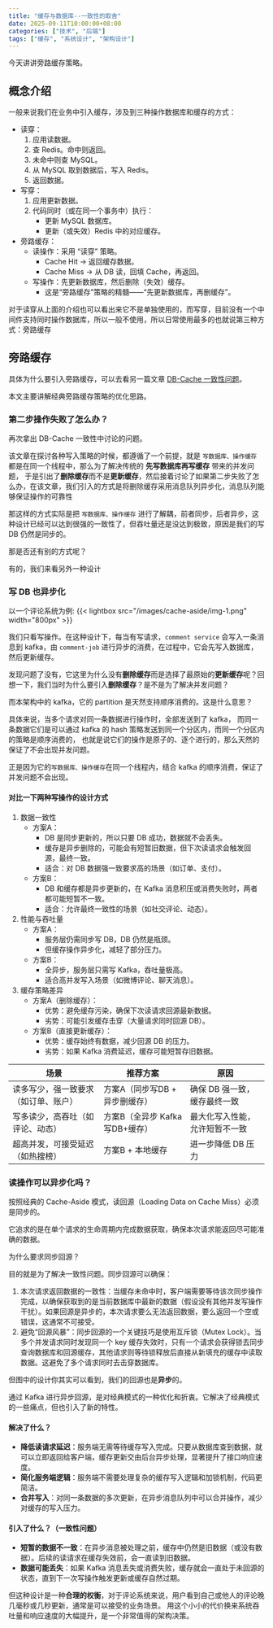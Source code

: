 ```yaml
---
title: "缓存与数据库--一致性的取舍"
date: 2025-09-11T10:00:00+08:00
categories: ["技术", "后端"]
tags: ["缓存", "系统设计", "架构设计"]
---
```


今天讲讲旁路缓存策略。

## 概念介绍

一般来说我们在业务中引入缓存，涉及到三种操作数据库和缓存的方式：
- 读穿： 
  1. 应用读数据。 
  2. 查 Redis。命中则返回。 
  3. 未命中则查 MySQL。 
  4. 从 MySQL 取到数据后，写入 Redis。 
  5. 返回数据。
- 写穿：
  1. 应用更新数据。
  2. 代码同时（或在同一个事务中）执行：
     - 更新 MySQL 数据库。 
     - 更新（或失效）Redis 中的对应缓存。
- 旁路缓存：
  - 读操作：采用 “读穿” 策略。 
    - Cache Hit -> 返回缓存数据。 
    - Cache Miss -> 从 DB 读，回填 Cache，再返回。
  - 写操作：先更新数据库，然后删除（失效）缓存。 
    - 这是“旁路缓存”策略的精髓——“先更新数据库，再删缓存”。

对于读穿从上面的介绍也可以看出来它不是单独使用的，而写穿，目前没有一个中间件支持同时操作数据库，所以一般不使用，所以日常使用最多的也就说第三种方式：旁路缓存

## 旁路缓存

具体为什么要引入旁路缓存，可以去看另一篇文章 [DB-Cache 一致性问题](https://www.crazyfrank.top/zh/posts/db-cache-一致性问题)。

本文主要讲解经典旁路缓存策略的优化思路。

### 第二步操作失败了怎么办？
再次拿出 DB-Cache 一致性中讨论的问题。

该文章在探讨各种写入策略的时候，都遵循了一个前提，就是 `写数据库、操作缓存` 都是在同一个线程中，那么为了解决传统的 **先写数据库再写缓存** 带来的并发问题，
于是引出了**删除缓存**而不是**更新缓存**，然后接着讨论了如果第二步失败了怎么办，在该文章，我们引入的方式是将删除缓存采用消息队列异步化，消息队列能够保证操作的可靠性

那这样的方式实际是把 `写数据库、操作缓存` 进行了解耦，前者同步，后者异步，这种设计已经可以达到很强的一致性了，但吞吐量还是没达到极致，原因是我们的写 DB 仍然是同步的。

那是否还有别的方式呢？

有的，我们来看另外一种设计

### 写 DB 也异步化

以一个评论系统为例:
{{< lightbox src="/images/cache-aside/img-1.png" width="800px" >}}

我们只看写操作。在这种设计下，每当有写请求，`comment service` 会写入一条消息到 kafka，由 `comment-job` 进行异步的消费，在过程中，它会先写入数据库，然后更新缓存。

发现问题了没有，它这里为什么没有**删除缓存**而是选择了最原始的**更新缓存**呢？回想一下，我们当时为什么要引入**删除缓存**？是不是为了解决并发问题？

而本架构中的 kafka，它的 partition 是天然支持顺序消费的。这是什么意思？

具体来说，当多个请求对同一条数据进行操作时，全部发送到了 kafka， 而同一条数据它们是可以通过 kafka 的 hash 策略发送到同一个分区内，而同一个分区内的策略是顺序消费的，
也就是说它们的操作是原子的、逐个进行的，那么天然的保证了不会出现并发问题。

正是因为它的`写数据库、操作缓存`在同一个线程内，结合 kafka 的顺序消费，保证了并发问题不会出现。

#### 对比一下两种写操作的设计方式

1. 数据一致性
   - 方案A： 
     - DB 是同步更新的，所以只要 DB 成功，数据就不会丢失。 
     - 缓存是异步删除的，可能会有短暂旧数据，但下次读请求会触发回源，最终一致。 
     - 适合：对 DB 数据强一致要求高的场景（如订单、支付）。 
   - 方案B： 
     - DB 和缓存都是异步更新的，在 Kafka 消息积压或消费失败时，两者都可能短暂不一致。 
     - 适合：允许最终一致性的场景（如社交评论、动态）。
2. 性能与吞吐量 
   - 方案A： 
     - 服务层仍需同步写 DB，DB 仍然是瓶颈。 
     - 但缓存操作异步化，减轻了部分压力。 
   - 方案B： 
     - 全异步，服务层只需写 Kafka，吞吐量极高。 
     - 适合高并发写入场景（如微博评论、聊天消息）。
3. 缓存策略差异
   - 方案A（删除缓存）： 
     - 优势：避免缓存污染，确保下次读请求回源最新数据。 
     - 劣势：可能引发缓存击穿（大量请求同时回源 DB）。
   - 方案B（直接更新缓存）： 
     - 优势：缓存始终有数据，减少回源 DB 的压力。 
     - 劣势：如果 Kafka 消费延迟，缓存可能短暂存旧数据。


| 场景                 | 推荐方案                  | 原因               |
|--------------------|-----------------------|------------------|
| 读多写少，强一致要求（如订单、账户） | 方案A（同步写DB + 异步删缓存）    | 确保 DB 强一致，缓存最终一致 |
| 写多读少，高吞吐（如评论、动态）   | 方案B（全异步 Kafka 写DB+缓存） | 最大化写入性能，允许短暂不一致  |
| 超高并发，可接受延迟（如热搜榜）   | 方案B + 本地缓存            | 进一步降低 DB 压力      |


### 读操作可以异步化吗？

按照经典的 Cache-Aside 模式，读回源（Loading Data on Cache Miss）必须是同步的。

它追求的是在单个请求的生命周期内完成数据获取，确保本次请求能返回尽可能准确的数据。

为什么要求同步回源？

目的就是为了解决一致性问题。同步回源可以确保： 
1. 本次请求返回数据的一致性：当缓存未命中时，客户端需要等待该次同步操作完成，以确保获取到的是当前数据库中最新的数据（假设没有其他并发写操作干扰）。如果回源是异步的，本次请求要么无法返回数据，要么返回一个空或错误，这通常不可接受。
2. 避免“回源风暴”：同步回源的一个关键技巧是使用互斥锁（Mutex Lock）。当多个并发请求同时发现同一个 key 缓存失效时，只有一个请求会获得锁去同步查询数据库和回源缓存，其他请求则等待锁释放后直接从新填充的缓存中读取数据。这避免了多个请求同时去击穿数据库。

但图中的设计你其实可以看到，我们的回源也是**异步**的。

通过 Kafka 进行异步回源，是对经典模式的一种优化和折衷。它解决了经典模式的一些痛点，但也引入了新的特性。

#### 解决了什么？
- **降低读请求延迟**：服务端无需等待缓存写入完成。只要从数据库查到数据，就可以立即返回给客户端，缓存更新交由后台异步处理，显著提升了接口响应速度。
- **简化服务端逻辑**：服务端不需要处理复杂的缓存写入逻辑和加锁机制，代码更简洁。 
- **合并写入**：对同一条数据的多次更新，在异步消息队列中可以合并操作，减少对缓存的写入压力。

#### 引入了什么？（一致性问题）
- **短暂的数据不一致**：在异步消息被处理之前，缓存中仍然是旧数据（或没有数据）。后续的读请求在缓存失效前，会一直读到旧数据。
- **数据可能丢失**：如果 Kafka 消息丢失或消费失败，缓存就会一直处于未回源的状态，直到下一次写操作触发更新或缓存自然过期。

但这种设计是一种**合理的权衡**，对于评论系统来说，用户看到自己或他人的评论晚几毫秒或几秒更新，通常是可以接受的业务场景。
用这个小小的代价换来系统吞吐量和响应速度的大幅提升，是一个非常值得的架构决策。